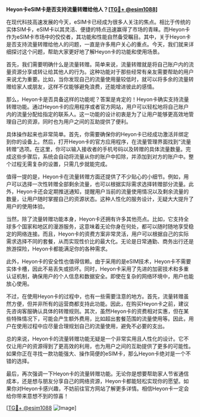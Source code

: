 **Heyon卡eSIM卡是否支持流量转赠给他人？[[TG💪+ @esim1088](https://t.me/s/esim1088)]**

在现代科技高速发展的今天，eSIM卡已经成为很多人关注的焦点。相比于传统的实体SIM卡，eSIM卡以其灵活、便捷的特点迅速赢得了市场的青睐。而Heyon卡作为eSIM卡市场中的佼佼者，其功能和性能自然备受瞩目。其中，关于Heyon卡是否支持流量转赠给他人的问题，一直是许多用户关心的重点。今天，我们就来详细探讨这个问题，帮助大家更好地了解Heyon卡的功能和使用场景。

首先，我们需要明确什么是流量转赠。简单来说，流量转赠就是将自己账户内的流量资源分享或转让给其他人的行为。这种功能对于那些经常有亲友需要帮助的用户来说尤为重要。比如，当你发现自己的流量使用量较低时，就可以将多余的流量转赠给家人或朋友，这样不仅能够避免浪费，还能增进彼此的感情。

那么，Heyon卡是否具备这样的功能呢？答案是肯定的！Heyon卡确实支持流量转赠功能。通过Heyon卡的应用程序或者官方网站，用户可以轻松地将自己账户内的流量分配给指定的联系人。这一功能的设计初衷是为了让用户能够更高效地管理自己的资源，同时也为用户之间的互助提供了便利。

具体操作起来也非常简单。首先，你需要确保你的Heyon卡已经成功激活并绑定到你的设备上。然后，打开Heyon卡的官方应用程序，在流量管理界面找到“流量转赠”选项。在这里，你可以输入接收者的手机号码以及转赠的具体流量数量。完成这些步骤后，系统会自动将流量从你的账户中扣除，并添加到对方的账户中。整个过程无需复杂的设置，只需几步就能完成。

值得一提的是，Heyon卡在流量转赠方面还提供了不少贴心的小细节。例如，用户可以选择一次性转赠全部剩余流量，也可以根据实际需求选择转赠部分流量。此外，Heyon卡还会定期推送通知，提醒用户当前的流量使用情况以及剩余流量的数量，让用户随时掌握自己的资源状态。这种人性化的服务设计，无疑大大提升了用户的使用体验。

当然，除了流量转赠功能本身，Heyon卡还拥有许多其他亮点。比如，它支持全球多个国家和地区的漫游服务，这意味着无论你身在何处，都可以随时随地享受稳定的网络连接。而且，Heyon卡的资费方案非常灵活，用户可以根据自己的实际需求选择不同的套餐，从而实现性价比的最大化。无论是日常通勤、商务出行还是旅游探险，Heyon卡都能满足你的各种需求。

此外，Heyon卡的安全性也值得信赖。由于采用的是eSIM技术，Heyon卡不需要实体卡槽，因此不易丢失或损坏。同时，Heyon卡采用了先进的加密技术和多重认证机制，确保用户的个人信息和数据安全。即使在复杂的网络环境中，用户也能放心使用。

不过，在使用Heyon卡的过程中，也有一些需要注意的地方。首先，流量转赠虽然方便，但并非所有的运营商都支持此功能。因此，在购买Heyon卡之前，建议先咨询客服确认具体的转赠规则。其次，虽然Heyon卡的资费相对实惠，但在某些特殊情况下，可能会产生额外费用，比如超出套餐范围的流量使用等。因此，用户在使用过程中应尽量合理规划自己的流量使用，避免不必要的支出。

总的来说，Heyon卡的流量转赠功能无疑是一个非常实用且人性化的设计。它不仅让用户的资源得到了更高效的利用，也为用户之间的互助提供了更多的可能性。如果你正在寻找一款功能强大、操作简便的eSIM卡，那么Heyon卡绝对是一个不错的选择。

最后，再次强调一下Heyon卡的流量转赠功能。无论你是想要帮助家人节省通信成本，还是想与朋友分享自己的网络资源，Heyon卡都能轻松实现你的愿望。如果你对Heyon卡感兴趣，不妨前往官方网站了解更多详情。相信Heyon卡一定会给你带来意想不到的惊喜！

[[TG💪+ @esim1088](https://t.me/s/esim1088) ![Image](https://i.postimg.cc/4NQfJmqS/Snipaste-2025-05-13-00-14-12.png)]